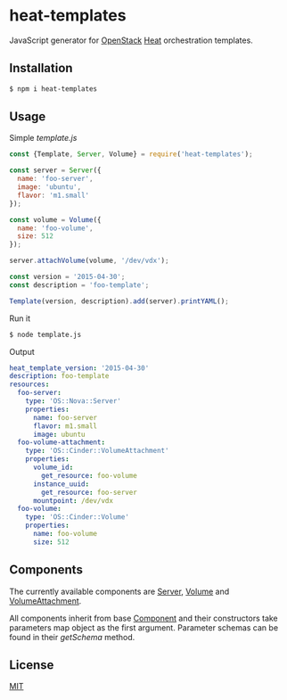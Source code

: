 # heat-templates

JavaScript generator for [OpenStack](https://github.com/openstack) [Heat](https://github.com/openstack/heat) orchestration templates. 

## Installation

```sh
$ npm i heat-templates
```

## Usage

Simple *template.js*

```javascript
const {Template, Server, Volume} = require('heat-templates');

const server = Server({
  name: 'foo-server',
  image: 'ubuntu',
  flavor: 'm1.small'
});

const volume = Volume({
  name: 'foo-volume',
  size: 512
});

server.attachVolume(volume, '/dev/vdx');

const version = '2015-04-30';
const description = 'foo-template';

Template(version, description).add(server).printYAML();
```

Run it

```sh
$ node template.js
```

Output

```yaml
heat_template_version: '2015-04-30'
description: foo-template
resources:
  foo-server:
    type: 'OS::Nova::Server'
    properties:
      name: foo-server
      flavor: m1.small
      image: ubuntu
  foo-volume-attachment:
    type: 'OS::Cinder::VolumeAttachment'
    properties:
      volume_id:
        get_resource: foo-volume
      instance_uuid:
        get_resource: foo-server
      mountpoint: /dev/vdx
  foo-volume:
    type: 'OS::Cinder::Volume'
    properties:
      name: foo-volume
      size: 512
```

## Components

The currently available components are [Server](src/server.js), [Volume](src/volume.js) and [VolumeAttachment](src/volume-attachment.js).
  
All components inherit from base [Component](src/component.js) and their constructors take parameters map object as the first argument. Parameter schemas can be found in their _getSchema_ method.  

## License
[MIT](license.md)
